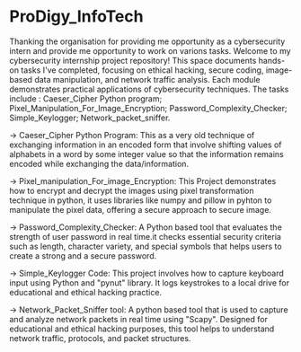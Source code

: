 # ProDigy_InfoTech
Thanking the organisation for providing me opportunity as a cybersecurity intern and provide me opportunity to work on varions tasks.
Welcome to my cybersecurity internship project repository! This space documents hands-on tasks I've completed, focusing on ethical hacking, secure coding, image-based data manipulation, and network traffic analysis. Each module demonstrates practical applications of cybersecurity techniques. 
The tasks include :
Caeser_Cipher Python program;
Pixel_Manipulation_For_Image_Encryption;
Password_Complexity_Checker;
Simple_Keylogger;
Network_packet_sniffer.

-> Caeser_Cipher Python Program:
    This as a very old technique of exchanging information in an encoded form that involve shifting values of alphabets in a word by some integer value so that the information remains encoded while exchanging the data/information.

-> Pixel_manipulation_For_image_Encryption:
   This Project demonstrates how to encrypt and decrypt the images using pixel transformation technique in python, it uses libraries like numpy and pillow in pyhton to manipulate the pixel data, offering a secure approach to secure image.

-> Password_Complexity_Checker:
   A Python based tool that evaluates the strength of user password in real time.it checks essential security criteria such as length, character variety, and special symbols that helps users to create a strong and a secure password.

-> Simple_Keylogger Code:
   This project involves how to capture keyboard input using Python and "pynut" library. It logs keystrokes to a local drive for educational and ethical hacking practice.

-> Network_Packet_Sniffer tool:
   A python  based tool that is used to capture and analyze network packets in real time using "Scapy". Designed for educational and ethical hacking purposes, this tool helps to understand network traffic, protocols, and packet structures.
